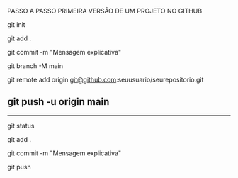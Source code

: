 PASSO A PASSO PRIMEIRA VERSÃO DE UM PROJETO NO GITHUB

git init

git add .

git commit -m "Mensagem explicativa"

git branch -M main

git remote add origin git@github.com:seuusuario/seurepositorio.git

git push -u origin main
------------------------------------------------------------------------
------------------------------------------------------------------------
git status

git add .

git commit -m "Mensagem explicativa"

git push
